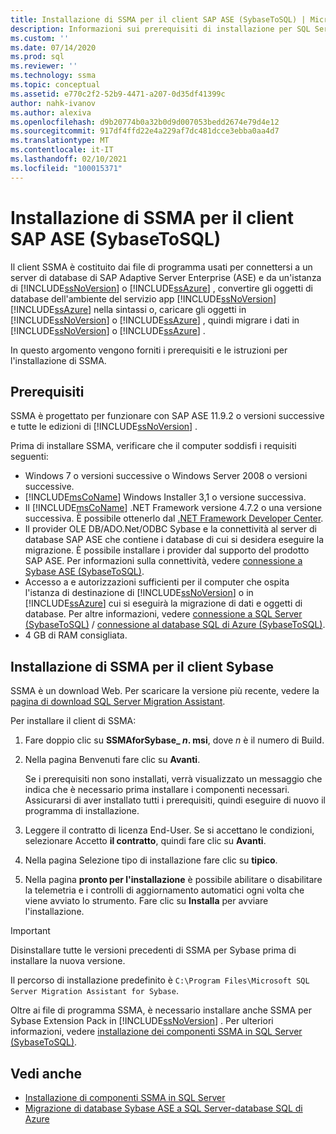 ```yaml
---
title: Installazione di SSMA per il client SAP ASE (SybaseToSQL) | Microsoft Docs
description: Informazioni sui prerequisiti di installazione per SQL Server Migration Assistant (SSMA) per SAP Adaptive Server Enterprise (ASE) e su come installare.
ms.custom: ''
ms.date: 07/14/2020
ms.prod: sql
ms.reviewer: ''
ms.technology: ssma
ms.topic: conceptual
ms.assetid: e770c2f2-52b9-4471-a207-0d35df41399c
author: nahk-ivanov
ms.author: alexiva
ms.openlocfilehash: d9b20774b0a32b0d9d007053bedd2674e79d4e12
ms.sourcegitcommit: 917df4ffd22e4a229af7dc481dcce3ebba0aa4d7
ms.translationtype: MT
ms.contentlocale: it-IT
ms.lasthandoff: 02/10/2021
ms.locfileid: "100015371"
---
```

# <a name="installing-ssma-for-sap-ase-client-sybasetosql"></a>Installazione di SSMA per il client SAP ASE (SybaseToSQL)

Il client SSMA è costituito dai file di programma usati per connettersi a un server di database di SAP Adaptive Server Enterprise (ASE) e da un'istanza di [!INCLUDE[ssNoVersion](../../includes/ssnoversion-md.md)] o [!INCLUDE[ssAzure](../../includes/ssazure_md.md)] , convertire gli oggetti di database dell'ambiente del servizio app [!INCLUDE[ssNoVersion](../../includes/ssnoversion-md.md)] [!INCLUDE[ssAzure](../../includes/ssazure_md.md)] nella sintassi o, caricare gli oggetti in [!INCLUDE[ssNoVersion](../../includes/ssnoversion-md.md)] o [!INCLUDE[ssAzure](../../includes/ssazure_md.md)] , quindi migrare i dati in [!INCLUDE[ssNoVersion](../../includes/ssnoversion-md.md)] o [!INCLUDE[ssAzure](../../includes/ssazure_md.md)] .

In questo argomento vengono forniti i prerequisiti e le istruzioni per l'installazione di SSMA.

## <a name="prerequisites"></a>Prerequisiti

SSMA è progettato per funzionare con SAP ASE 11.9.2 o versioni successive e tutte le edizioni di [!INCLUDE[ssNoVersion](../../includes/ssnoversion-md.md)] .

Prima di installare SSMA, verificare che il computer soddisfi i requisiti seguenti:

- Windows 7 o versioni successive o Windows Server 2008 o versioni successive.
- [!INCLUDE[msCoName](../../includes/msconame_md.md)] Windows Installer 3,1 o versione successiva.
- Il [!INCLUDE[msCoName](../../includes/msconame_md.md)] .NET Framework versione 4.7.2 o una versione successiva. È possibile ottenerlo dal [.NET Framework Developer Center](https://go.microsoft.com/fwlink/?LinkId=48882).
- Il provider OLE DB/ADO.Net/ODBC Sybase e la connettività al server di database SAP ASE che contiene i database di cui si desidera eseguire la migrazione. È possibile installare i provider dal supporto del prodotto SAP ASE. Per informazioni sulla connettività, vedere [connessione a Sybase ASE &#40;SybaseToSQL&#41;](../../ssma/sybase/connecting-to-sybase-ase-sybasetosql.md).
- Accesso a e autorizzazioni sufficienti per il computer che ospita l'istanza di destinazione di [!INCLUDE[ssNoVersion](../../includes/ssnoversion-md.md)] o in [!INCLUDE[ssAzure](../../includes/ssazure_md.md)] cui si eseguirà la migrazione di dati e oggetti di database. Per altre informazioni, vedere [connessione a SQL Server &#40;SybaseToSQL&#41;](../../ssma/sybase/connecting-to-sql-server-sybasetosql.md) / [connessione al database SQL di Azure &#40;SybaseToSQL&#41;](../../ssma/sybase/connecting-to-azure-sql-db-sybasetosql.md).
- 4 GB di RAM consigliata.

## <a name="installing-the-ssma-for-sybase-client"></a>Installazione di SSMA per il client Sybase

SSMA è un download Web. Per scaricare la versione più recente, vedere la [pagina di download SQL Server Migration Assistant](https://aka.ms/ssmaforsybase).

Per installare il client di SSMA:

1. Fare doppio clic su **SSMAforSybase_ *n*. msi**, dove *n* è il numero di Build.
2. Nella pagina Benvenuti fare clic su **Avanti**.

   Se i prerequisiti non sono installati, verrà visualizzato un messaggio che indica che è necessario prima installare i componenti necessari. Assicurarsi di aver installato tutti i prerequisiti, quindi eseguire di nuovo il programma di installazione.

3. Leggere il contratto di licenza End-User. Se si accettano le condizioni, selezionare Accetto **il contratto**, quindi fare clic su **Avanti**.
4. Nella pagina Selezione tipo di installazione fare clic su **tipico**.
5. Nella pagina **pronto per l'installazione** è possibile abilitare o disabilitare la telemetria e i controlli di aggiornamento automatici ogni volta che viene avviato lo strumento. Fare clic su **Installa** per avviare l'installazione.

> [!IMPORTANT]
> Disinstallare tutte le versioni precedenti di SSMA per Sybase prima di installare la nuova versione.

Il percorso di installazione predefinito è `C:\Program Files\Microsoft SQL Server Migration Assistant for Sybase`.

Oltre ai file di programma SSMA, è necessario installare anche SSMA per Sybase Extension Pack in [!INCLUDE[ssNoVersion](../../includes/ssnoversion-md.md)] . Per ulteriori informazioni, vedere [installazione dei componenti SSMA in SQL Server &#40;SybaseToSQL&#41;](../../ssma/sybase/installing-ssma-components-on-sql-server-sybasetosql.md).

## <a name="see-also"></a>Vedi anche

- [Installazione di componenti SSMA in SQL Server](../../ssma/sybase/installing-ssma-components-on-sql-server-sybasetosql.md)  
- [Migrazione di database Sybase ASE a SQL Server-database SQL di Azure](../../ssma/sybase/migrating-sybase-ase-databases-to-sql-server-azure-sql-db-sybasetosql.md)
